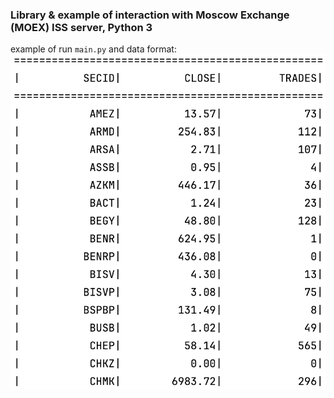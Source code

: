 ### Library & example of interaction with Moscow Exchange (MOEX) ISS server, Python 3
example of run `main.py` and data format:
![data format](resources%2Fdata_format.png)